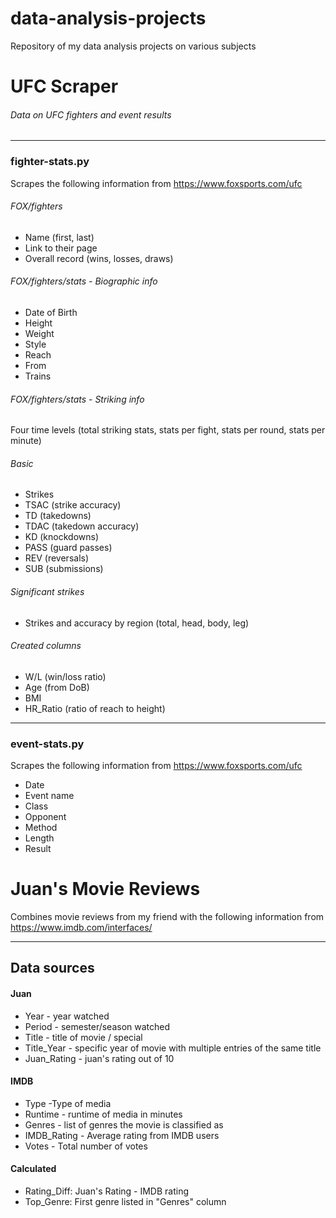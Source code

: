 # data-analysis-projects
Repository of my data analysis projects on various subjects


# UFC Scraper
###### Data on UFC fighters and event results

----
### fighter-stats.py

Scrapes the following information from https://www.foxsports.com/ufc

###### FOX/fighters
- Name (first, last)
- Link to their page
- Overall record (wins, losses, draws)

###### FOX/fighters/stats - Biographic info


- Date of Birth
- Height
- Weight
- Style
- Reach
- From
- Trains

###### FOX/fighters/stats - Striking info
Four time levels (total striking stats, stats per fight, stats per round, stats per minute)

###### Basic
- Strikes
- TSAC (strike accuracy)
- TD (takedowns)
- TDAC (takedown accuracy)
- KD (knockdowns)
- PASS (guard passes)
- REV (reversals)
- SUB (submissions)

###### Significant strikes
- Strikes and accuracy by region (total, head, body, leg)
###### Created columns
- W/L (win/loss ratio)
- Age (from DoB)
- BMI
- HR_Ratio (ratio of reach to height)


----
### event-stats.py

Scrapes the following information from https://www.foxsports.com/ufc

- Date
- Event name
- Class
- Opponent
- Method
- Length
- Result


# Juan's Movie Reviews

Combines movie reviews from my friend with the following information from https://www.imdb.com/interfaces/

---
## Data sources

#### Juan
- Year - year watched
- Period - semester/season watched
- Title - title of movie / special
- Title_Year - specific year of movie with multiple entries of the same title
- Juan_Rating - juan's rating  out of 10

#### IMDB

- Type -Type of media
- Runtime - runtime of media in minutes
- Genres - list of genres the movie is classified as
- IMDB_Rating -  Average rating from IMDB users
- Votes -  Total number of votes

#### Calculated
- Rating_Diff: Juan's Rating - IMDB rating
- Top_Genre: First genre listed in "Genres" column